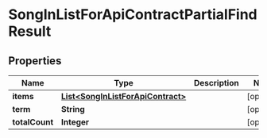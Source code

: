 

# SongInListForApiContractPartialFindResult

## Properties

Name | Type | Description | Notes
------------ | ------------- | ------------- | -------------
**items** | [**List&lt;SongInListForApiContract&gt;**](SongInListForApiContract.md) |  |  [optional]
**term** | **String** |  |  [optional]
**totalCount** | **Integer** |  |  [optional]



